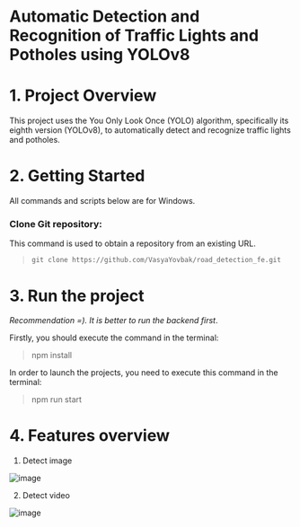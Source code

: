 # Automatic Detection and Recognition of Traffic Lights and Potholes using YOLOv8
# 1. Project Overview
This project uses the You Only Look Once (YOLO) algorithm, specifically its eighth version (YOLOv8), to automatically detect and recognize traffic lights and potholes.
# 2. Getting Started
All commands and scripts below are for Windows.
### Clone Git repository:
This command is used to obtain a repository from an existing URL.
>     git clone https://github.com/VasyaYovbak/road_detection_fe.git
# 3. Run the project
*Recommendation =). It is better to run the backend first*. 

Firstly, you should execute the command in the terminal:
>    npm install 

In order to launch the projects, you need to execute this command in the terminal:

>    npm run start
# 4. Features overview
1. Detect image

![image](https://github.com/VasyaYovbak/road_detection_fe/assets/90958528/2d1cb64a-204d-49ee-bd40-fcecbb78918a)

2. Detect video

![image](https://github.com/VasyaYovbak/road_detection_fe/assets/90958528/e95220ff-fd7e-4801-9c19-082bc537292f)
